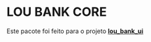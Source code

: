 # LOU BANK CORE

<p>Este pacote foi feito para o projeto <b><a href="https://github.com/ernando760/lou_bank_UI">lou_bank_ui</a></b></p>